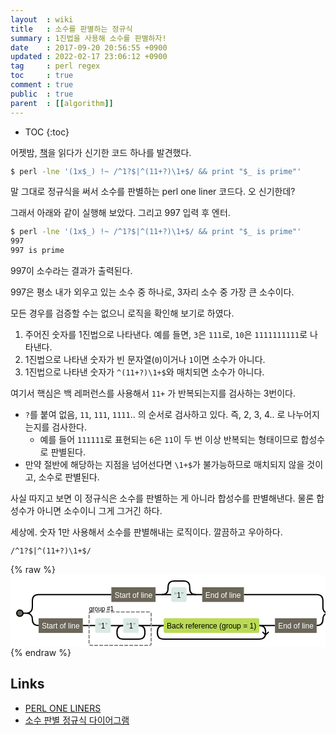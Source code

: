 ```yaml
---
layout  : wiki
title   : 소수를 판별하는 정규식
summary : 1진법을 사용해 소수를 판별하자!
date    : 2017-09-20 20:56:55 +0900
updated : 2022-02-17 23:06:12 +0900
tag     : perl regex
toc     : true
comment : true
public  : true
parent  : [[algorithm]]
---
```

* TOC
{:toc}

어젯밤, [책](https://www.nostarch.com/perloneliners )을 읽다가 신기한 코드 하나를 발견했다.

```sh
$ perl -lne '(1x$_) !~ /^1?$|^(11+?)\1+$/ && print "$_ is prime"'
```

말 그대로 정규식을 써서 소수를 판별하는 perl one liner 코드다. 오 신기한데?

그래서 아래와 같이 실행해 보았다. 그리고 997 입력 후 엔터.

```sh
$ perl -lne '(1x$_) !~ /^1?$|^(11+?)\1+$/ && print "$_ is prime"'
997
997 is prime
```
997이 소수라는 결과가 출력된다.

997은 평소 내가 외우고 있는 소수 중 하나로, 3자리 소수 중 가장 큰 소수이다.

모든 경우를 검증할 수는 없으니 로직을 확인해 보기로 하였다.

1. 주어진 숫자를 1진법으로 나타낸다. 예를 들면, `3`은 `111`로, `10`은 `1111111111`로 나타낸다.
2. 1진법으로 나타낸 숫자가 빈 문자열(`0`)이거나 `1`이면 소수가 아니다.
3. 1진법으로 나타낸 숫자가 `^(11+?)\1+$`와 매치되면 소수가 아니다.

여기서 핵심은 백 레퍼런스를 사용해서 `11+` 가 반복되는지를 검사하는 3번이다.

* `?`를 붙여 없음, `11`, `111`, `1111`.. 의 순서로 검사하고 있다. 즉, 2, 3, 4.. 로 나누어지는지를 검사한다.
    * 예를 들어 `111111`로 표현되는 `6`은 `11`이 두 번 이상 반복되는 형태이므로 합성수로 판별된다.
* 만약 절반에 해당하는 지점을 넘어선다면 `\1+$`가 불가능하므로 매치되지 않을 것이고, 소수로 판별된다.

사실 따지고 보면 이 정규식은 소수를 판별하는 게 아니라 합성수를 판별해낸다.
물론 합성수가 아니면 소수이니 그게 그거긴 하다.

세상에. 숫자 1만 사용해서 소수를 판별해내는 로직이다. 깔끔하고 우아하다.

```
/^1?$|^(11+?)\1+$/
```

{% raw %}
<svg xmlns="http://www.w3.org/2000/svg" xmlns:cc="http://creativecommons.org/ns#" xmlns:rdf="http://www.w3.org/1999/02/22-rdf-syntax-ns#" version="1.1" width="534.8515625" height="123.10449981689453">
    <defs>
        <style type="text/css">svg { background-color: #fff; }
            .root text, .root tspan { font: 12px Arial; }
            .root path { fill-opacity: 0; stroke-width: 2px; stroke: #000; }
            .root circle { fill: #6b6659; stroke-width: 2px; stroke: #000; }
            .anchor text, .any-character text { fill: #fff; }
            .anchor rect, .any-character rect { fill: #6b6659; }
            .escape text, .charset-escape text, .literal text { fill: #000; }
            .escape rect, .charset-escape rect { fill: #bada55; }
            .literal rect { fill: #dae9e5; }
            .charset .charset-box { fill: #cbcbba; }
            .subexp .subexp-label tspan, .charset .charset-label tspan, .match-fragment .repeat-label tspan { font-size: 10px; }
            .repeat-label { cursor: help; }
            .subexp .subexp-label tspan, .charset .charset-label tspan { dominant-baseline: text-after-edge; }
            .subexp .subexp-box { stroke: #908c83; stroke-dasharray: 6,2; stroke-width: 2px; fill-opacity: 0; }
            .quote { fill: #908c83; }
        </style>
    </defs>
    <metadata>
        <rdf:rdf>
            <cc:license rdf:about="http://creativecommons.org/licenses/by/3.0/">
                <cc:permits rdf:resource="http://creativecommons.org/ns#Reproduction"></cc:permits>
                <cc:permits rdf:resource="http://creativecommons.org/ns#Distribution"></cc:permits>
                <cc:requires rdf:resource="http://creativecommons.org/ns#Notice"></cc:requires>
                <cc:requires rdf:resource="http://creativecommons.org/ns#Attribution"></cc:requires>
                <cc:permits rdf:resource="http://creativecommons.org/ns#DerivativeWorks"></cc:permits>
            </cc:license>
        </rdf:rdf>
    </metadata>
    <desc>Created with Snap</desc>
    <g transform="matrix(1,0,0,1,15,10)" class="root"><g transform="matrix(1,0,0,1,10,0)" class="regexp"><path d="M10,31.75q0,-10 10,-10M474.8515319824219,31.75q0,-10 -10,-10M10,61.3545q0,10 10,10M474.8515319824219,61.3545q0,10 -10,10M0,51.552249908447266q10,0 10,-10V31.75M484.8515319824219,51.552249908447266q-10,0 -10,-10V31.75M0,51.552249908447266q10,0 10,10V61.3545M484.8515319824219,51.552249908447266q-10,0 -10,10V61.3545"></path><g transform="matrix(1,0,0,1,20,0)" class="regexp-matches"><path d="M0,21.75h116.3789M328.4726375,21.75H444.8515319824219M0,71.3545h0M444.8515375,71.3545H444.8515319824219"></path><g transform="matrix(1,0,0,1,116.3789,0)" class="match"><path d="M70.703125,21.75H95.7031M120.3827875,21.75H145.3828"></path><g transform="matrix(1,0,0,1,0,10)" class="match-fragment"><g class="label anchor"><rect width="70.703125" height="23.5"></rect><text x="0" y="0" transform="matrix(1,0,0,1,5,16.75)"><tspan>Start of line</tspan></text></g></g><g transform="matrix(1,0,0,1,80.7031,0)" class="match-fragment"><path d="M0,21.75q10,0 10,-10v-1.75q0,-10 10,-10h14.6796875q10,0 10,10v1.75q0,10 10,10"></path><g transform="matrix(1,0,0,1,15,10)" class="literal"><g class="label"><rect width="24.6796875" height="23.5" rx="3" ry="3"></rect><text x="0" y="0" transform="matrix(1,0,0,1,5,16.75)"><tspan class="quote">“</tspan><tspan>1</tspan><tspan class="quote">”</tspan></text></g></g></g><g transform="matrix(1,0,0,1,145.3828,10)" class="match-fragment"><g class="label anchor"><rect width="66.7109375" height="23.5"></rect><text x="0" y="0" transform="matrix(1,0,0,1,5,16.75)"><tspan>End of line</tspan></text></g></g></g><g transform="matrix(1,0,0,1,0,38.5)" class="match"><path d="M70.703125,32.8545H90.7031M160.0624875,32.8545H200.0625M353.140625,32.8544953125H378.1406"></path><g transform="matrix(1,0,0,1,0,21.1045)" class="match-fragment"><g class="label anchor"><rect width="70.703125" height="23.5"></rect><text x="0" y="0" transform="matrix(1,0,0,1,5,16.75)"><tspan>Start of line</tspan></text></g></g><g transform="matrix(1,0,0,1,80.7031,0)" class="match-fragment subexp"><rect rx="3" ry="3" class="subexp-box" transform="matrix(1,0,0,1,0,11.1045)" width="99.35939025878906" height="53.5"></rect><text x="0" y="0" transform="matrix(1,0,0,1,0,11.1045)" class="subexp-label"><tspan>group #1</tspan></text><g transform="matrix(1,0,0,1,10,21.1045)" class="regexp match"><path d="M24.6796875,11.75H44.6797"></path><g transform="matrix(1,0,0,1,0,0)" class="match-fragment literal"><g class="label"><rect width="24.6796875" height="23.5" rx="3" ry="3"></rect><text x="0" y="0" transform="matrix(1,0,0,1,5,16.75)"><tspan class="quote">“</tspan><tspan>1</tspan><tspan class="quote">”</tspan></text></g></g><g transform="matrix(1,0,0,1,34.6797,0)" class="match-fragment"><path d="M10,11.75q-10,0 -10,10v1.75q0,10 10,10h24.6796875q10,0 10,-10v-1.75q0,-10 -10,-10"></path><g transform="matrix(1,0,0,1,10,0)" class="literal"><g class="label"><rect width="24.6796875" height="23.5" rx="3" ry="3"></rect><text x="0" y="0" transform="matrix(1,0,0,1,5,16.75)"><tspan class="quote">“</tspan><tspan>1</tspan><tspan class="quote">”</tspan></text></g></g></g></g></g><g transform="matrix(1,0,0,1,190.0625,21.0918)" class="match-fragment"><path d="M10,11.7626953125q-10,0 -10,10v1.7626953125q0,10 10,10h153.078125q10,0 10,-10v-1.7626953125q0,-10 -10,-10M173.078125,26.7626953125l5,-5m-5,5l-5,-5"></path><g transform="matrix(1,0,0,1,10,0)" class="escape"><g class="label"><rect width="153.078125" height="23.525390625" rx="3" ry="3"></rect><text x="0" y="0" transform="matrix(1,0,0,1,5,16.7627)"><tspan>Back reference (group = 1)</tspan></text></g></g></g><g transform="matrix(1,0,0,1,378.1406,21.1045)" class="match-fragment"><g class="label anchor"><rect width="66.7109375" height="23.5"></rect><text x="0" y="0" transform="matrix(1,0,0,1,5,16.75)"><tspan>End of line</tspan></text></g></g></g></g></g><path d="M10,51.552249908447266H0M494.8515319824219,51.552249908447266H504.8515319824219"></path><circle cx="0" cy="51.552249908447266" r="5"></circle><circle cx="504.8515319824219" cy="51.552249908447266" r="5"></circle></g>
</svg>
{% endraw %}

## Links

* [PERL ONE LINERS](https://www.nostarch.com/perloneliners)
* [소수 판별 정규식 다이어그램](https://regexper.com/?#%5E1%3F%24%7C%5E(11%2B%3F)%5C1%2B%24 )
